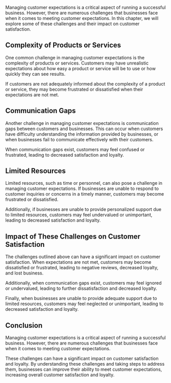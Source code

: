 
Managing customer expectations is a critical aspect of running a successful business. However, there are numerous challenges that businesses face when it comes to meeting customer expectations. In this chapter, we will explore some of these challenges and their impact on customer satisfaction.

Complexity of Products or Services
----------------------------------

One common challenge in managing customer expectations is the complexity of products or services. Customers may have unrealistic expectations about how easy a product or service will be to use or how quickly they can see results.

If customers are not adequately informed about the complexity of a product or service, they may become frustrated or dissatisfied when their expectations are not met.

Communication Gaps
------------------

Another challenge in managing customer expectations is communication gaps between customers and businesses. This can occur when customers have difficulty understanding the information provided by businesses, or when businesses fail to communicate effectively with their customers.

When communication gaps exist, customers may feel confused or frustrated, leading to decreased satisfaction and loyalty.

Limited Resources
-----------------

Limited resources, such as time or personnel, can also pose a challenge in managing customer expectations. If businesses are unable to respond to customer inquiries or concerns in a timely manner, customers may become frustrated or dissatisfied.

Additionally, if businesses are unable to provide personalized support due to limited resources, customers may feel undervalued or unimportant, leading to decreased satisfaction and loyalty.

Impact of These Challenges on Customer Satisfaction
---------------------------------------------------

The challenges outlined above can have a significant impact on customer satisfaction. When expectations are not met, customers may become dissatisfied or frustrated, leading to negative reviews, decreased loyalty, and lost business.

Additionally, when communication gaps exist, customers may feel ignored or undervalued, leading to further dissatisfaction and decreased loyalty.

Finally, when businesses are unable to provide adequate support due to limited resources, customers may feel neglected or unimportant, leading to decreased satisfaction and loyalty.

Conclusion
----------

Managing customer expectations is a critical aspect of running a successful business. However, there are numerous challenges that businesses face when it comes to meeting customer expectations.

These challenges can have a significant impact on customer satisfaction and loyalty. By understanding these challenges and taking steps to address them, businesses can improve their ability to meet customer expectations, increasing overall customer satisfaction and loyalty.
